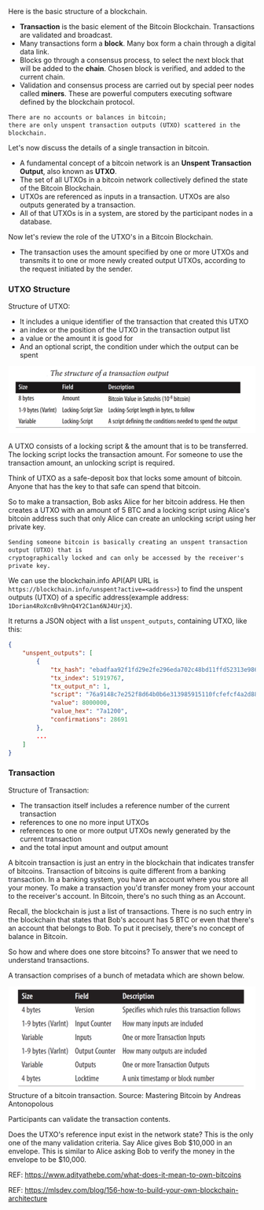Here is the basic structure of a blockchain. 
* **Transaction** is the basic element of the Bitcoin Blockchain. Transactions are validated and broadcast. 
* Many transactions form a **block**. Many box form a chain through a digital data link. 
* Blocks go through a consensus process, to select the next block that will be added to the **chain**. Chosen block is verified, and added to the current chain.
* Validation and consensus process are carried out by special peer nodes called **miners**. These are powerful computers executing software defined by the blockchain protocol. 

```
There are no accounts or balances in bitcoin; 
there are only unspent transaction outputs (UTXO) scattered in the blockchain.
```

Let's now discuss the details of a single transaction in bitcoin. 
* A fundamental concept of a bitcoin network is an **Unspent Transaction Output**, also known as **UTXO**. 
* The set of all UTXOs in a bitcoin network collectively defined the state of the Bitcoin Blockchain.
* UTXOs are referenced as inputs in a transaction. UTXOs are also outputs generated by a transaction.
* All of that UTXOs is in a system, are stored by the participant nodes in a database.


Now let's review the role of the UTXO's in a Bitcoin Blockchain.
* The transaction uses the amount specified by one or more UTXOs and transmits it to one or more newly created output UTXOs, according to the request initiated by the sender. 

### UTXO Structure

Structure of UTXO:
*  It includes a unique identifier of the transaction that created this UTXO
*  an index or the position of the UTXO in the transaction output list
*  a value or the amount it is good for
*  And an optional script, the condition under which the output can be spent

![](images/utxo-structure.png)

A UTXO consists of a locking script & the amount that is to be transferred. The locking script locks the transaction amount. For someone to use the transaction amount, an unlocking script is required.

Think of UTXO as a safe-deposit box that locks some amount of bitcoin. Anyone that has the key to that safe can spend that bitcoin.

So to make a transaction, Bob asks Alice for her bitcoin address. He then creates a UTXO with an amount of 5 BTC and a locking script using Alice's bitcoin address such that only Alice can create an unlocking script using her private key.

```
Sending someone bitcoin is basically creating an unspent transaction output (UTXO) that is 
cryptographically locked and can only be accessed by the receiver's private key.
```

We can use the blockchain.info API(API URL is `https://blockchain.info/unspent?active=<address>`) to find the unspent outputs (UTXO) of a specific address(example address:  `1Dorian4RoXcnBv9hnQ4Y2C1an6NJ4UrjX`). 

It returns a JSON object with a list `unspent_outputs`, containing UTXO, like this:

```json
{
    "unspent_outputs": [
        {
            "tx_hash": "ebadfaa92f1fd29e2fe296eda702c48bd11ffd52313e986e99ddad9084062167",
            "tx_index": 51919767,
            "tx_output_n": 1,
            "script": "76a9148c7e252f8d64b0b6e313985915110fcfefcf4a2d88ac",
            "value": 8000000,
            "value_hex": "7a1200",
            "confirmations": 28691
        },
        ...
    ]
}
```

### Transaction

Structure of Transaction:
* The transaction itself includes a reference number of the current transaction
*  references to one no more input UTXOs
*  references to one or more output UTXOs newly generated by the current transaction
*  and the total input amount and output amount

A bitcoin transaction is just an entry in the blockchain that indicates transfer of bitcoins. Transaction of bitcoins is quite different from a banking transaction. In a banking system, you have an account where you store all your money. To make a transaction you'd transfer money from your account to the receiver's account. In Bitcoin, there's no such thing as an Account.

Recall, the blockchain is just a list of transactions. There is no such entry in the blockchain that states that Bob's account has 5 BTC or even that there's an account that belongs to Bob. To put it precisely, there's no concept of balance in Bitcoin.

So how and where does one store bitcoins? To answer that we need to understand transactions.

A transaction comprises of a bunch of metadata which are shown below.

![](images/structure-of-a-transaction.png)
Structure of a bitcoin transaction. Source: Mastering Bitcoin by Andreas Antonopolous

Participants can validate the transaction contents.

Does the UTXO's reference input exist in the network state? This is the only one of the many validation criteria. Say Alice gives Bob $10,000 in an envelope. This is similar to Alice asking Bob to verify the money in the envelope to be $10,000.

REF: https://www.adityathebe.com/what-does-it-mean-to-own-bitcoins

REF: https://mlsdev.com/blog/156-how-to-build-your-own-blockchain-architecture
